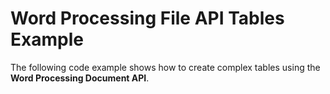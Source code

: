 # Word Processing File API Tables Example

The following code example shows how to create complex tables using the **Word Processing Document API**.
